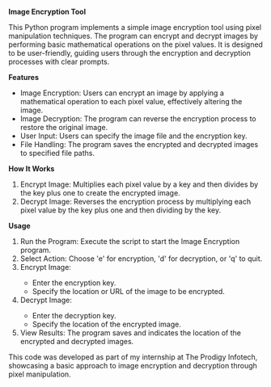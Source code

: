 <b>Image Encryption Tool</b>

This Python program implements a simple image encryption tool using pixel manipulation techniques. The program can encrypt and decrypt images by performing basic mathematical operations on the pixel values. It is designed to be user-friendly, guiding users through the encryption and decryption processes with clear prompts.

<b>Features</b>

- Image Encryption: Users can encrypt an image by applying a mathematical operation to each pixel value, effectively altering the image.
- Image Decryption: The program can reverse the encryption process to restore the original image.
- User Input: Users can specify the image file and the encryption key.
- File Handling: The program saves the encrypted and decrypted images to specified file paths.

<b>How It Works</b>

1. Encrypt Image: Multiplies each pixel value by a key and then divides by the key plus one to create the encrypted image.
2. Decrypt Image: Reverses the encryption process by multiplying each pixel value by the key plus one and then dividing by the key.

<b>Usage</b>
<ol>
<li>Run the Program: Execute the script to start the Image Encryption program.</li>
<li>Select Action: Choose 'e' for encryption, 'd' for decryption, or 'q' to quit.</li>
<li>Encrypt Image:</li>
  <ul>
    <li>Enter the encryption key.</li>
    <li>Specify the location or URL of the image to be encrypted.</li>
  </ul>
<li>Decrypt Image:</li>
  <ul>
    <li>Enter the decryption key.</li>
    <li>Specify the location of the encrypted image.</li>
  </ul>
<li>View Results: The program saves and indicates the location of the encrypted and decrypted images.</li>
</ol>

This code was developed as part of my internship at The Prodigy Infotech, showcasing a basic approach to image encryption and decryption through pixel manipulation.
